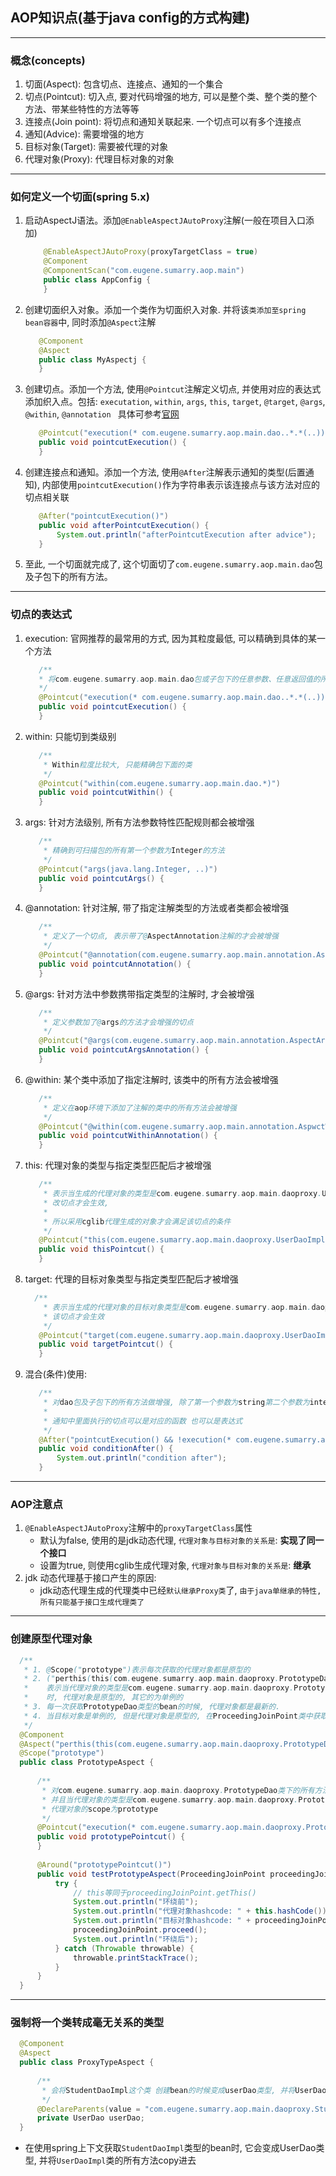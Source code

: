 ## AOP知识点(基于java config的方式构建)

---
### 概念(concepts)
  1. 切面(Aspect): 包含切点、连接点、通知的一个集合
  2. 切点(Pointcut): 切入点, 要对代码增强的地方, 可以是整个类、整个类的整个方法、带某些特性的方法等等
  3. 连接点(Join point): 将切点和通知关联起来. 一个切点可以有多个连接点
  4. 通知(Advice): 需要增强的地方
  5. 目标对象(Target): 需要被代理的对象
  6. 代理对象(Proxy): 代理目标对象的对象
  
---
### 如何定义一个切面(spring 5.x)
  1. 启动AspectJ语法。添加`@EnableAspectJAutoProxy`注解(一般在项目入口添加)
     ```java
         @EnableAspectJAutoProxy(proxyTargetClass = true)
         @Component
         @ComponentScan("com.eugene.sumarry.aop.main")
         public class AppConfig {
         }
     ```
  2. 创建切面织入对象。添加一个类作为切面织入对象. 并将该`类添加至spring bean容器`中, 同时添加`@Aspect`注解
     ```java
        @Component
        @Aspect
        public class MyAspectj {
        }
     ```
    
  3. 创建切点。添加一个方法, 使用`@Pointcut`注解定义切点, 并使用对应的表达式添加织入点。包括: 
     `executation`, `within`, `args`, `this`, `target`, `@target`, `@args`, `@within`, `@annotation `
     具体可参考[官网](https://docs.spring.io/spring/docs/5.0.9.RELEASE/spring-framework-reference/core.html#aop-pointcuts-designators)
     ```java
        @Pointcut("execution(* com.eugene.sumarry.aop.main.dao..*.*(..))")
        public void pointcutExecution() {
        }
     ```
  4. 创建连接点和通知。添加一个方法, 使用`@After`注解表示通知的类型(后置通知), 内部使用`pointcutExecution()`作为字符串表示该连接点与该方法对应的
     切点相关联
     ```java
        @After("pointcutExecution()")
        public void afterPointcutExecution() {
            System.out.println("afterPointcutExecution after advice");
        }
     ```
  5. 至此, 一个切面就完成了, 这个切面切了`com.eugene.sumarry.aop.main.dao`包及子包下的所有方法。

--- 
### 切点的表达式
  1. execution: 官网推荐的最常用的方式, 因为其粒度最低, 可以精确到具体的某一个方法
     ```java
        /**
        * 将com.eugene.sumarry.aop.main.dao包或子包下的任意参数、任意返回值的所有方法作为一个切点
        */
        @Pointcut("execution(* com.eugene.sumarry.aop.main.dao..*.*(..))")
        public void pointcutExecution() {
        }
     ```
  2. within: 只能切到类级别
     ```java
        /**
         * Within粒度比较大, 只能精确包下面的类
         */
        @Pointcut("within(com.eugene.sumarry.aop.main.dao.*)")
        public void pointcutWithin() {
        }
     ```
  3. args: 针对方法级别, 所有方法参数特性匹配规则都会被增强
     ```java
        /**
         * 精确到可扫描包的所有第一个参数为Integer的方法
         */
        @Pointcut("args(java.lang.Integer, ..)")
        public void pointcutArgs() {
        }
     ```
  4. @annotation: 针对注解, 带了指定注解类型的方法或者类都会被增强
     ```java
        /**
         * 定义了一个切点, 表示带了@AspectAnnotation注解的才会被增强
         */
        @Pointcut("@annotation(com.eugene.sumarry.aop.main.annotation.AspectAnnotation)")
        public void pointcutAnnotation() {
        }
     ```
  5. @args: 针对方法中参数携带指定类型的注解时, 才会被增强
     ```java
        /**
         * 定义参数加了@args的方法才会增强的切点
         */
        @Pointcut("@args(com.eugene.sumarry.aop.main.annotation.AspectArgs)")
        public void pointcutArgsAnnotation() {
        }
     ```

  6. @within: 某个类中添加了指定注解时, 该类中的所有方法会被增强
     ```java
        /**
         * 定义在aop环境下添加了注解的类中的所有方法会被增强
         */
        @Pointcut("@within(com.eugene.sumarry.aop.main.annotation.AspwctWithin)")
        public void pointcutWithinAnnotation() {
        }
     ```
     
  7. this: 代理对象的类型与指定类型匹配后才被增强
     ```java
        /**
         * 表示当生成的代理对象的类型是com.eugene.sumarry.aop.main.daoproxy.UserDaoImpl时,
         * 改切点才会生效,
         *
         * 所以采用cglib代理生成的对象才会满足该切点的条件
         */
        @Pointcut("this(com.eugene.sumarry.aop.main.daoproxy.UserDaoImpl)")
        public void thisPointcut() {
        }
     ```
  
  8. target: 代理的目标对象类型与指定类型匹配后才被增强
     ```java
       /**
         * 表示当生成的代理对象的目标对象类型是com.eugene.sumarry.aop.main.daoproxy.UserDaoImpl时,
         * 该切点才会生效
         */
        @Pointcut("target(com.eugene.sumarry.aop.main.daoproxy.UserDaoImpl)")
        public void targetPointcut() {
        }
     ```

  9. 混合(条件)使用: 
     ```java
        /**
         * 对dao包及子包下的所有方法做增强, 除了第一个参数为string第二个参数为integer的方法
         *
         * 通知中里面执行的切点可以是对应的函数 也可以是表达式
         */
        @After("pointcutExecution() && !execution(* com.eugene.sumarry.aop.main.dao..*.*(java.lang.String, java.lang.Integer)))")
        public void conditionAfter() {
            System.out.println("condition after");
        }
     ```

---
### AOP注意点
  1. `@EnableAspectJAutoProxy`注解中的`proxyTargetClass`属性
     * 默认为false, 使用的是jdk动态代理, `代理对象与目标对象的关系是`: **实现了同一个接口**
     * 设置为true, 则使用cglib生成代理对象, `代理对象与目标对象的关系是`: **继承**
  2. jdk 动态代理基于接口产生的原因:
     * jdk动态代理生成的代理类中已经`默认继承Proxy类`了, `由于java单继承的特性, 所有只能基于接口生成代理类了`

--- 
### 创建原型代理对象
  ```java
    /**
     * 1. @Scope("prototype")表示每次获取的代理对象都是原型的
     * 2. ("perthis(this(com.eugene.sumarry.aop.main.daoproxy.PrototypeDao))")
     *    表示当代理对象的类型是com.eugene.sumarry.aop.main.daoproxy.PrototypeDao
     *    时, 代理对象是原型的, 其它的为单例的
     * 3. 每一次获取PrototypeDao类型的bean的时候, 代理对象都是最新的.
     * 4. 当目标对象是单例的, 但是代理对象是原型的, 在ProceedingJoinPoint类中获取代理对象和目标对象都是最新的。
     */
    @Component
    @Aspect("perthis(this(com.eugene.sumarry.aop.main.daoproxy.PrototypeDao))")
    @Scope("prototype")
    public class PrototypeAspect {
    
        /**
         * 对com.eugene.sumarry.aop.main.daoproxy.PrototypeDao类下的所有方法进行增强,
         * 并且当代理对象的类型是com.eugene.sumarry.aop.main.daoproxy.PrototypeDao时,
         * 代理对象的scope为prototype
         */
        @Pointcut("execution(* com.eugene.sumarry.aop.main.daoproxy.PrototypeDao.*(..))")
        public void prototypePointcut() {
        }
    
        @Around("prototypePointcut()")
        public void testPrototypeAspect(ProceedingJoinPoint proceedingJoinPoint) {
            try {
                // this等同于proceedingJoinPoint.getThis()
                System.out.println("环绕前");
                System.out.println("代理对象hashcode: " + this.hashCode());
                System.out.println("目标对象hashcode: " + proceedingJoinPoint.getTarget().hashCode());
                proceedingJoinPoint.proceed();
                System.out.println("环绕后");
            } catch (Throwable throwable) {
                throwable.printStackTrace();
            }
        }
    }
  ```
  
---
### 强制将一个类转成毫无关系的类型
  ```java
    @Component
    @Aspect
    public class ProxyTypeAspect {
    
        /**
         * 会将StudentDaoImpl这个类 创建bean的时候变成userDao类型, 并将UserDaoImpl中的方法copy到StudentDaoImpl bean中去
         */
        @DeclareParents(value = "com.eugene.sumarry.aop.main.daoproxy.StudentDaoImpl", defaultImpl = UserDaoImpl.class)
        private UserDao userDao;
    }
  ```
  * 在使用spring上下文获取`StudentDaoImpl`类型的bean时, 它会变成UserDao类型, 并将`UserDaoImpl`类的所有方法copy进去